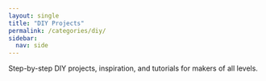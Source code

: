```yaml
---
layout: single
title: "DIY Projects"
permalink: /categories/diy/
sidebar:
  nav: side
---
```


Step-by-step DIY projects, inspiration, and tutorials for makers of all levels.
